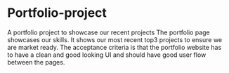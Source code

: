 # Portfolio-project

A portfolio project to showcase our recent projects
The portfolio page showcases our skills. It shows our most recent top3 projects to ensure we are market ready. The acceptance criteria is that the portfolio website has to have a clean and good looking UI and should have good user flow between the pages. 
